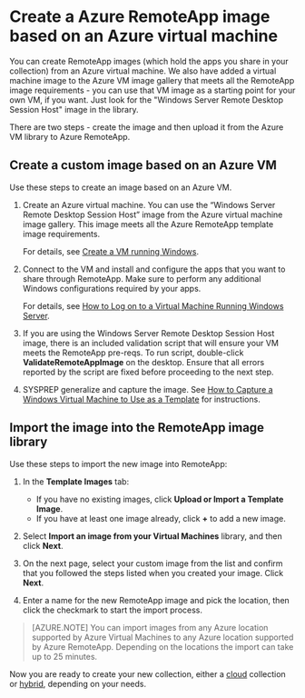 <properties 
    pageTitle="Create an Azure RemoteApp image based on an Azure VM"
    description="Learn how to create an image for RemoteApp starting with an Azure virtual machine." 
    services="remoteapp" 
    documentationCenter="" 
    authors="lizap" 
    manager="mbaldwin" />

<tags 
    ms.service="remoteapp" 
    ms.workload="compute" 
    ms.tgt_pltfrm="na" 
    ms.devlang="na" 
    ms.topic="article" 
    ms.date="05/28/2015" 
    ms.author="elizapo" />



# Create a Azure RemoteApp image based on an Azure virtual machine

You can create RemoteApp images (which hold the apps you share in your collection) from an Azure virtual machine. We also have added a virtual machine image to the Azure VM image gallery that meets all the RemoteApp image requirements - you can use that VM image as a starting point for your own VM, if you want. Just look for the "Windows Server Remote Desktop Session Host" image in the library.

There are two steps - create the image and then upload it from the Azure VM library to Azure RemoteApp.

## Create a custom image based on an Azure VM

Use these steps to create an image based on an Azure VM.

1. Create an Azure virtual machine. You can use the “Windows Server Remote Desktop Session Host” image from the Azure virtual machine image gallery. This image meets all the Azure RemoteApp template image requirements. 

	For details, see [Create a VM running Windows](virtual-machines-windows-tutorial.md).

2. Connect to the VM and install and configure the apps that you want to share through RemoteApp. Make sure to perform any additional Windows configurations required by your apps. 

	For details, see [How to Log on to a Virtual Machine Running Windows Server](virtual-machines-log-on-windows-server.md). 

3. If you are using the Windows Server Remote Desktop Session Host image, there is an included validation script that will ensure your VM meets the RemoteApp pre-reqs. To run script, double-click **ValidateRemoteAppImage** on the desktop. Ensure that all errors reported by the script are fixed before proceeding to the next step.

4. SYSPREP generalize and capture the image. See [How to Capture a Windows Virtual Machine to Use as a Template](../virtual-machines-capture-image-windows-server.md) for instructions.

 

## Import the image into the RemoteApp image library

Use these steps to import the new image into RemoteApp:

1. In the **Template Images** tab:
	- If you have no existing images, click **Upload or Import a Template Image**. 
	- If you have at least one image already, click **+** to add a new image.

2. Select **Import an image from your Virtual Machines** library, and then click **Next**.

3. On the next page, select your custom image from the list and confirm that you followed the steps listed when you created your image. Click **Next**.
4. Enter a name for the new RemoteApp image and pick the location, then click the checkmark to start the import process.

> [AZURE.NOTE] You can import images from any Azure location supported by Azure Virtual Machines to any Azure location supported by Azure RemoteApp. Depending on the locations the import can take up to 25 minutes.

Now you are ready to create your new collection, either a [cloud](remoteapp-create-cloud-deployment.md) collection or [hybrid](remoteapp-create-hybrid-deployment.md), depending on your needs.
 